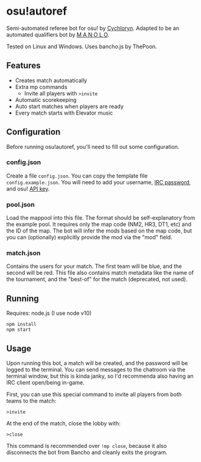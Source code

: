 # osu!autoref

Semi-automated referee bot for osu! by [Cychloryn](https://osu.ppy.sh/users/6921736). Adapted to be an automated qualifiers bot by [M A N O L O]([https://osu.ppy.sh/users/12296128]).

Tested on Linux and Windows.
Uses bancho.js by ThePoon.

## Features
- Creates match automatically
- Extra mp commands
  - Invite all players with `>invite`
- Automatic scorekeeping
- Auto start matches when players are ready
- Every match starts with Elevator music
 
## Configuration
Before running osu!autoref, you'll need to fill out some configuration.

### config.json
Create a file `config.json`. You can copy the template file `config.example.json`. You will need to add your username, [IRC password](https://osu.ppy.sh/p/irc), and osu! [API key](https://osu.ppy.sh/p/api).

### pool.json
Load the mappool into this file. The format should be self-explanatory from the example pool. It requires only the map code (NM2, HR3, DT1, etc) and the ID of the map. The bot will infer the mods based on the map code, but you can (optionally) explicitly provide the mod via the "mod" field.

### match.json
Contains the users for your match. The first team will be blue, and the second will be red. This file also contains match metadata like the name of the tournament, and the "best-of" for the match (deprecated, not used).

## Running
Requires: node.js (I use node v10)
```
npm install
npm start
```

## Usage
Upon running this bot, a match will be created, and the password will be logged to the terminal. You can send messages to the chatroom via the terminal window, but this is kinda janky, so I'd recommenda also having an IRC client open/being in-game.

First, you can use this special command to invite all players from both teams to the match:
```
>invite
```
At the end of the match, close the lobby with:
```
>close
```
This command is recommended over `!mp close`, because it also disconnects the bot from Bancho and cleanly exits the program.
